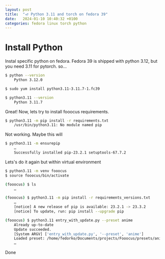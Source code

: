```yaml
---
layout: post
title:  "🪔 Python 3.11 and torch on fedora 39"
date:   2024-01-10 10:40:32 +0100
categories: fedora linux torch python
---
```


# Install Python

Instal specific python on fedora. Fedora 39 is shipped with python 3.12, but you need 3.11 for pytorch. so...

```bash
$ python --version
	Python 3.12.0

$ sudo yum install python3.11-3.11.7-1.fc39

$ python3.11 --version
	Python 3.11.7
```

Great! Now, lets try to install fooocus requirements.

```bash
$ python3.11 -m pip install -r requirements.txt
	/usr/bin/python3.11: No module named pip
```

Not working. Maybe this will

```bash
$ python3.11 -m ensurepip
	…
	Successfully installed pip-23.2.1 setuptools-67.7.2
```

Lets's do it again but within virtual environment

```bash
$ python3.11 -m venv fooocus
$ source fooocus/bin/activate

(fooocus) $ ls
	…

(fooocus) $ python3.11 -m pip install -r requirements_versions.txt
	…
	[notice] A new release of pip is available: 23.2.1 -> 23.3.2
	[notice] To update, run: pip install --upgrade pip

(fooocus) $ python3.11 entry_with_update.py --preset anime
	Already up-to-date
	Update succeeded.
	[System ARGV] ['entry_with_update.py', '--preset', 'anime']
	Loaded preset: /home/fedorko/Documents/projects/Fooocus/presets/anime.json
	…
```

Done